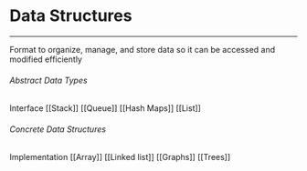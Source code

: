 # Data Structures
---
Format to organize, manage, and store data so it can be accessed and modified efficiently

###### Abstract Data Types
Interface
[[Stack]]
[[Queue]]
[[Hash Maps]]
[[List]]

###### Concrete Data Structures
Implementation
[[Array]]
[[Linked list]]
[[Graphs]]
[[Trees]]